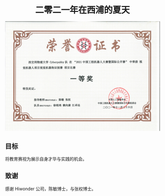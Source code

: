 # <div style="text-align: center;">二零二一年在西浦的夏天</div>

![荣誉证书](results/certificate_of_honor.JPG)

## 目标
将教育赛视为展示自身才华与实践的机会。

## 致谢
感谢 Hiwonder 公司，陈敏博士，与张权博士。
